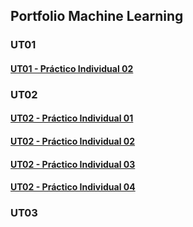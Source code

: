  ## Portfolio Machine Learning 

### UT01

#### [UT01 - Práctico Individual 02](UT02_-_PDI03_Martín_Rose.md)



### UT02

#### [UT02 - Práctico Individual 01](UT02_-_PDI01_Martín_Rose.md)

#### [UT02 - Práctico Individual 02](UT02_-_PDI02_Martín_Rose.md)

#### [UT02 - Práctico Individual 03](UT02_-_PDI03_Martín_Rose.md)

#### [UT02 - Práctico Individual 04](UT02_-_PDI03_Martín_Rose.md)


### UT03

